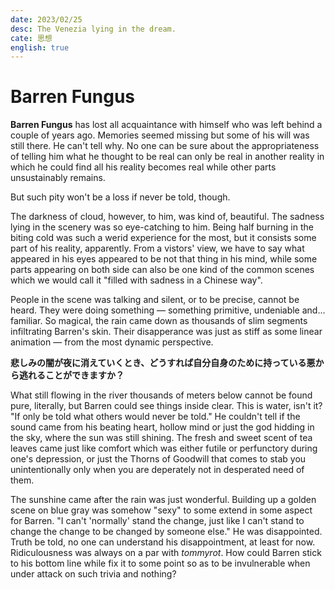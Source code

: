 ```yaml
---
date: 2023/02/25
desc: The Venezia lying in the dream.
cate: 思想
english: true
---
```


# Barren Fungus

**Barren Fungus** has lost all acquaintance with himself who was left behind a couple of years ago. Memories seemed missing but some of his will was still there. He can't tell why. No one can be sure about the appropriateness of telling him what he thought to be real can only be real in another reality in which he could find all his reality becomes real while other parts unsustainably remains.

But such pity won't be a loss if never be told, though.

The darkness of cloud, however, to him, was kind of, beautiful. The sadness lying in the scenery was so eye-catching to him. Being half burning in the biting cold was such a werid experience for the most, but it consists some part of his reality, apparently. From a vistors' view, we have to say what appeared in his eyes appeared to be not that thing in his mind, while some parts appearing on both side can also be one kind of the common scenes which we would call it "filled with sadness in a Chinese way".

People in the scene was talking and silent, or to be precise, cannot be heard. They were doing something — something primitive, undeniable and... familiar. So magical, the rain came down as thousands of slim segments infiltrating Barren's skin. Their disapperance was just as stiff as some linear animation — from the most dynamic perspective.

**悲しみの闇が夜に消えていくとき、どうすれば自分自身のために持っている悪から逃れることができますか？**

What still flowing in the river thousands of meters below cannot be found pure, literally, but Barren could see things inside clear. This is water, isn't it? "If only be told what others would never be told." He couldn't tell if the sound came from his beating heart, hollow mind or just the god hidding in the sky, where the sun was still shining. The fresh and sweet scent of tea leaves came just like comfort which was either futile or perfunctory during one's depression, or just the Thorns of Goodwill that comes to stab you unintentionally only when you are deperately not in desperated need of them.

The sunshine came after the rain was just wonderful. Building up a golden scene on blue gray was somehow "sexy" to some extend in some aspect for Barren. "I can't 'normally' stand the change, just like I can't stand to change the change to be changed by someone else." He was disappointed. Truth be told, no one can understand his disappointment, at least for now. Ridiculousness was always on a par with *tommyrot*. How could Barren stick to his bottom line while fix it to some point so as to be invulnerable when under attack on such trivia and nothing?
